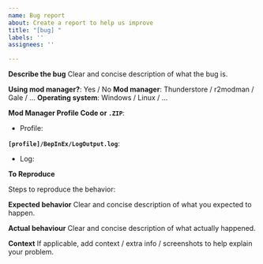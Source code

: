 ```yaml
---
name: Bug report
about: Create a report to help us improve
title: "[bug] "
labels: ''
assignees: ''

---
```


**Describe the bug**
Clear and concise description of what the bug is.

**Using mod manager?**: Yes / No
**Mod manager**: Thunderstore / r2modman / Gale / ...
**Operating system**: Windows / Linux / ...

**Mod Manager Profile Code or `.ZIP`**: 
<!-- e.g. Profile: `00000000-0000-0000-0000-000000000000` -->
<!-- alternatively, copy + paste .ZIP file here -->
- Profile: 

**`[profile]/BepInEx/LogOutput.log`**: 
<!--
copy + paste LogOutput.log here
this needs to be from a play-session where the issue occurred!
every time you play the modded profile, the log is cleared
if your log gets cleared: make the issue happen again, then paste your log here
 -->
- Log: 

**To Reproduce**
<!--
Please ensure you describe carefully
- the number of players involved (can the issue be reproduced with just 2? 3? etc.)
- which player(s) should perform each step (e.g. 'the host player...', 'client player A...', 'client player B...')
- where/what to look at to see the issue is happening
-->
Steps to reproduce the behavior:

**Expected behavior**
Clear and concise description of what you expected to happen.

**Actual behaviour**
Clear and concise description of what actually happened.

**Context**
If applicable, add context / extra info / screenshots to help explain your problem.
